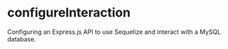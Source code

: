# configureInteraction
Configuring an Express.js API to use Sequelize and interact with a MySQL database.
